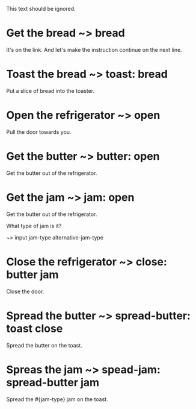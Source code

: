 This text should be ignored.

# Get the bread ~> bread

It's on the link.
And let's make the instruction continue on the next line.

# Toast the bread ~> toast: bread

Put a slice of bread into the toaster.

# Open the refrigerator ~> open

Pull the door towards you.

# Get the butter ~> butter: open

Get the butter out of the refrigerator.

# Get the jam ~> jam: open

Get the butter out of the refrigerator.

What type of jam is it?

~> input jam-type alternative-jam-type

# Close the refrigerator ~> close: butter jam

Close the door.

# Spread the butter ~> spread-butter: toast close

Spread the butter on the toast.

# Spreas the jam ~> spead-jam: spread-butter jam

Spread the #{jam-type} jam on the toast.
